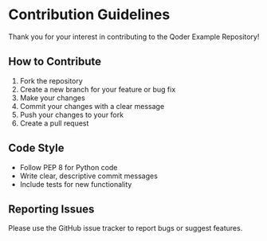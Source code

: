 # Contribution Guidelines

Thank you for your interest in contributing to the Qoder Example Repository!

## How to Contribute

1. Fork the repository
2. Create a new branch for your feature or bug fix
3. Make your changes
4. Commit your changes with a clear message
5. Push your changes to your fork
6. Create a pull request

## Code Style

- Follow PEP 8 for Python code
- Write clear, descriptive commit messages
- Include tests for new functionality

## Reporting Issues

Please use the GitHub issue tracker to report bugs or suggest features.